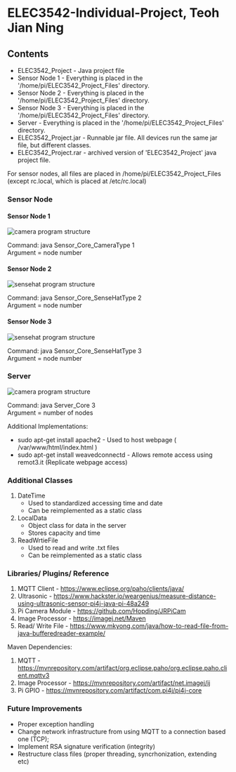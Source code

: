 # ELEC3542-Individual-Project, Teoh Jian Ning

## Contents

 - ELEC3542_Project - Java project file
 - Sensor Node 1 - Everything is placed in the '/home/pi/ELEC3542_Project_Files' directory.
 - Sensor Node 2 - Everything is placed in the '/home/pi/ELEC3542_Project_Files' directory.
 - Sensor Node 3 - Everything is placed in the '/home/pi/ELEC3542_Project_Files' directory.
 - Server - Everything is placed in the '/home/pi/ELEC3542_Project_Files' directory.
 - ELEC3542_Project.jar - Runnable jar file. All devices run the same jar file, but different classes.
 - ELEC3542_Project.rar - archived version of 'ELEC3542_Project' java project file.

For sensor nodes, all files are placed in /home/pi/ELEC3542_Project_Files (except rc.local, which is placed at /etc/rc.local)  

### Sensor Node

#### Sensor Node 1

![camera program structure](https://user-images.githubusercontent.com/18203755/40534794-c1c3c34c-6039-11e8-9735-b8daa6cec4c8.png)  

Command: java Sensor_Core_CameraType 1  
Argument = node number  

#### Sensor Node 2
![sensehat program structure](https://user-images.githubusercontent.com/18203755/40534771-b4c4a12a-6039-11e8-9813-849ef5390a04.png)  

Command: java Sensor_Core_SenseHatType 2  
Argument = node number  

#### Sensor Node 3
![sensehat program structure](https://user-images.githubusercontent.com/18203755/40534771-b4c4a12a-6039-11e8-9813-849ef5390a04.png)  

Command: java Sensor_Core_SenseHatType 3  
Argument = node number  

### Server
![camera program structure](https://user-images.githubusercontent.com/18203755/40534736-9f7df80c-6039-11e8-830e-b65d4a41f365.png)  

Command: java Server_Core 3  
Argument = number of nodes  

Additional Implementations:  
 - sudo apt-get install apache2 - Used to host webpage ( /var/www/html/index.html )  
 - sudo apt-get install weavedconnectd - Allows remote access using remot3.it (Replicate webpage access)  

### Additional Classes
 1. DateTime  
     * Used to standardized accessing time and date
     * Can be reimplemented as a static class
 2. LocalData  
     * Object class for data in the server
     * Stores capacity and time
 3. ReadWrtieFile  
     * Used to read and write .txt files
     * Can be reimplemented as a static class

### Libraries/ Plugins/ Reference
 1. MQTT Client - https://www.eclipse.org/paho/clients/java/
 2. Ultrasonic - https://www.hackster.io/weargenius/measure-distance-using-ultrasonic-sensor-pi4j-java-pi-48a249
 3. Pi Camera Module - https://github.com/Hopding/JRPiCam
 4. Image Processor - https://imagej.net/Maven
 5. Read/ Write File - https://www.mkyong.com/java/how-to-read-file-from-java-bufferedreader-example/
 
 Maven Dependencies:
 1. MQTT - https://mvnrepository.com/artifact/org.eclipse.paho/org.eclipse.paho.client.mqttv3
 2. Image Processor - https://mvnrepository.com/artifact/net.imagej/ij
 3. Pi GPIO - https://mvnrepository.com/artifact/com.pi4j/pi4j-core

### Future Improvements
 - Proper exception handling
 - Change network infrastructure from using MQTT to a connection based one (TCP);
 - Implement RSA signature verification (integrity)
 - Restructure class files (proper threading, syncrhonization, extending etc)
